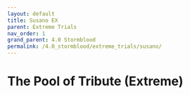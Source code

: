 ```yaml
---
layout: default
title: Susano EX
parent: Extreme Trials
nav_order: 1
grand_parent: 4.0 Stormblood
permalink: /4.0_stormblood/extreme_trials/susano/
---
```


# The Pool of Tribute (Extreme)